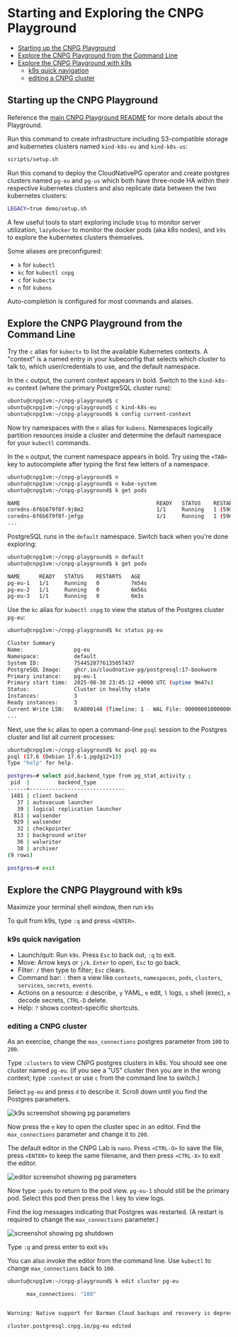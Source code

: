 # Starting and Exploring the CNPG Playground

- [Starting up the CNPG Playground](#starting-up-the-cnpg-playground)
- [Explore the CNPG Playground from the Command Line](#explore-the-cnpg-playground-from-the-command-line)
- [Explore the CNPG Playground with k9s](#explore-the-cnpg-playground-with-k9s)
  - [k9s quick navigation](#k9s-quick-navigation)
  - [editing a CNPG cluster](#editing-a-cnpg-cluster)

## Starting up the CNPG Playground

Reference the [main CNPG Playground README](../../README.md) for more details
about the Playground.

Run this command to create infrastructure including S3-compatible storage and
kubernetes clusters named `kind-k8s-eu` and `kind-k8s-us`:

```bash
scripts/setup.sh
```

Run this comand to deploy the CloudNativePG operator and create postgres clusters
named `pg-eu` and `pg-us` which both have three-node HA within their respective
kubernetes clusters and also replicate data between the two kubernetes clusters:

```bash
LEGACY=true demo/setup.sh
```

A few useful tools to start exploring include `btop` to monitor server
utilization, `lazydocker` to monitor the docker pods (aka k8s nodes),
and `k9s` to explore the kubernetes clusters themselves.

Some aliases are preconfigured:
* `k` for `kubectl`
* `kc` for `kubectl cnpg`
* `c` for `kubectx`
* `n` for `kubens`

Auto-completion is configured for most commands and alaises.


## Explore the CNPG Playground from the Command Line

Try the `c` alias for `kubectx` to list the available Kubernetes contexts. A "context" is a named entry in your kubeconfig that selects which cluster to talk to, which user/credentials to use, and the default namespace.

In the `c` output, the current context appears in bold. Switch to the `kind-k8s-eu` context (where the primary PostgreSQL cluster runs):

```bash
ubuntu@cnpg1vm:~/cnpg-playground$ c
ubuntu@cnpg1vm:~/cnpg-playground$ c kind-k8s-eu
ubuntu@cnpg1vm:~/cnpg-playground$ k config current-context
```

Now try namespaces with the `n` alias for `kubens`. Namespaces logically partition resources inside a cluster and determine the default namespace for your `kubectl` commands.

In the `n` output, the current namespace appears in bold. Try using the `<TAB>` key to autocomplete after typing the first few letters of a namespace.

```bash
ubuntu@cnpg1vm:~/cnpg-playground$ n
ubuntu@cnpg1vm:~/cnpg-playground$ n kube-system
ubuntu@cnpg1vm:~/cnpg-playground$ k get pods

NAME                                           READY   STATUS    RESTARTS      AGE
coredns-6f6b679f8f-9j8m2                       1/1     Running   1 (59m ago)   62m
coredns-6f6b679f8f-jmfgp                       1/1     Running   1 (59m ago)   62m
...
```

PostgreSQL runs in the `default` namespace. Switch back when you're done exploring:

```bash
ubuntu@cnpg1vm:~/cnpg-playground$ n default
ubuntu@cnpg1vm:~/cnpg-playground$ k get pods

NAME      READY   STATUS    RESTARTS   AGE
pg-eu-1   1/1     Running   0          7m54s
pg-eu-2   1/1     Running   0          6m56s
pg-eu-3   1/1     Running   0          6m3s
```

Use the `kc` alias for `kubectl cnpg` to view the status of the Postgres cluster `pg-eu`:

```bash
ubuntu@cnpg1vm:~/cnpg-playground$ kc status pg-eu

Cluster Summary
Name:                pg-eu
Namespace:           default
System ID:           7544528776135057437
PostgreSQL Image:    ghcr.io/cloudnative-pg/postgresql:17-bookworm
Primary instance:    pg-eu-1
Primary start time:  2025-08-30 23:45:12 +0000 UTC (uptime 9m47s)
Status:              Cluster in healthy state
Instances:           3
Ready instances:     3
Current Write LSN:   0/A000148 (Timeline: 1 - WAL File: 00000001000000000000000A)
...
```

Next, use the `kc` alias to open a command-line `psql` session to the Postgres cluster and list all current processes:

```bash
ubuntu@cnpg1vm:~/cnpg-playground$ kc psql pg-eu
psql (17.6 (Debian 17.6-1.pgdg12+1))
Type "help" for help.

postgres=# select pid,backend_type from pg_stat_activity ;
 pid  |         backend_type
------+------------------------------
 1481 | client backend
   37 | autovacuum launcher
   39 | logical replication launcher
  813 | walsender
  929 | walsender
   32 | checkpointer
   33 | background writer
   36 | walwriter
   38 | archiver
(9 rows)

postgres=# exit
```


## Explore the CNPG Playground with k9s

Maximize your terminal shell window, then run `k9s`

To quit from k9s, type `:q` and press `<ENTER>`.

### k9s quick navigation

- Launch/quit: Run `k9s`. Press `Esc` to back out, `:q` to exit.
- Move: Arrow keys or `j/k`. `Enter` to open, `Esc` to go back.
- Filter: `/` then type to filter; `Esc` clears.
- Command bar: `:` then a view like `contexts`, `namespaces`, `pods`, `clusters`, `services`, `secrets`, `events`.
- Actions on a resource: `d` describe, `y` YAML, `e` edit, `l` logs, `s` shell (exec), `x` decode secrets, `CTRL-D` delete.
- Help: `?` shows context-specific shortcuts.

### editing a CNPG cluster

As an exercise, change the `max_connections` postgres parameter from `100` to `200`.

Type `:clusters` to view CNPG postgres clusters in k8s. You should see one cluster named `pg-eu`. (if you see a "US" cluster then you are in the wrong context; type `:context` or use `c` from the command line to switch.)

Select `pg-eu` and press `d` to describe it. Scroll down until you find the Postgres parameters.

![k9s screenshot showing pg parameters](images/k9s-pg-parameters.png)

Now press the `e` key to open the cluster spec in an editor.  Find the `max_connections` parameter and change it to `200`.

The default editor in the CNPG Lab is `nano`. Press `<CTRL-O>` to save the file, press `<ENTER>` to keep the same filename, and then press `<CTRL-X>` to exit the editor.

![editor screenshot showing pg parameters](images/editor-pg-parameters.png)

Now type `:pods` to return to the pod view.  `pg-eu-1` should still be the primary pod. Select this pod then press the `l` key to view logs.

Find the log messages indicating that Postgres was restarted.  (A restart is required to change the `max_connections` parameter.)

![screenshot showing pg shutdown](images/postgres-shutdown.png)

Type `:q` and press enter to exit `k9s`

You can also invoke the editor from the command line.  Use `kubectl` to change `max_connections` back to `100`.

```bash
ubuntu@cnpg1vm:~/cnpg-playground$ k edit cluster pg-eu

      max_connections: "100"


Warning: Native support for Barman Cloud backups and recovery is deprecated and will be completely removed in CloudNativePG 1.28.0. Found usage in: spec.backup.barmanObjectStore, spec.externalClusters.0.barmanObjectStore, spec.externalClusters.1.barmanObjectStore. Please migrate existing clusters to the new Barman Cloud Plugin to ensure a smooth transition.

cluster.postgresql.cnpg.io/pg-eu edited
```
